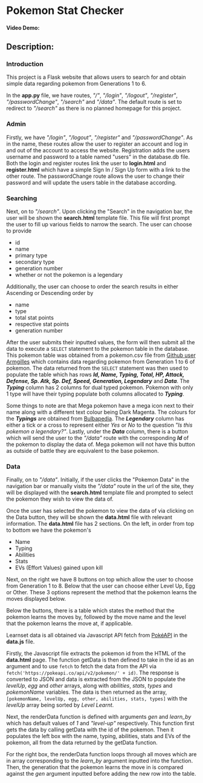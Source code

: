 # Pokemon Stat Checker
#### Video Demo:  <URL HERE>
## Description:
### Introduction
This project is a Flask website that allows users to search for and obtain simple data regarding pokemon from Generations 1 to 6.

In the **app.py** file, we have routes, _"/"_, _"/login"_, _"/logout"_, _"/register"_, _"/passwordChange"_, _"/search"_ and _"/data"_. The default route is set to redirect to _"/search"_ as there is no planned homepage for this project.

### Admin
Firstly, we have _"/login"_, _"/logout"_, _"/register"_ and _"/passwordChange"_. As in the name, these routes allow the user to register an account and log in and out of the account to access the website. Registration adds the users username and password to a table named "users" in the database.db file. Both the login and register routes link the user to **login.html** and **register.html** which have a simple Sign In / Sign Up form with a link to the other route. The passwordChange route allows the user to change their password and will update the users table in the database according.

### Searching
Next, on to _"/search"_. Upon clicking the "Search" in the navigation bar, the user will be shown the **search.html** template file. This file will first prompt the user to fill up various fields to narrow the search. The user can choose to provide
- id
- name
- primary type
- secondary type
- generation number
- whether or not the pokemon is a legendary

Additionally, the user can choose to order the search results in either Ascending or Descending order by
- name
- type
- total stat points
- respective stat points
- generation number

After the user submits their inputted values, the form will then submit all the data to execute a `SELECT` statement to the pokemon table in the database. This pokemon table was obtained from a pokemon.csv file from [Github user Armgilles](https://gist.github.com/armgilles/194bcff35001e7eb53a2a8b441e8b2c6) which contains data regarding pokemon from Generation 1 to 6 of pokemon. The data returned from the `SELECT` statement was then used to populate the table which has rows ***Id, Name, Typing, Total, HP, Attack, Defense, Sp. Atk, Sp. Def, Speed, Generation, Legendary*** and ***Data***. The ***Typing*** column has 2 columns for dual typed pokemon. Pokemon with only 1 type will have their typing populate both columns allocated to ***Typing***.

Some things to note are that Mega pokemon have a mega icon next to their name along with a different text colour being Dark Magenta. The colours for the ***Typings*** are obtained from [Bulbapedia](https://bulbapedia.bulbagarden.net/wiki/Main_Page). The ***Legendary*** column has either a tick or a cross to represent either *Yes* or *No* to the question *"Is this pokemon a legendary?"*. Lastly, under the ***Data*** column, there is a button which will send the user to the _"/data"_ route with the corresponding ***Id*** of the pokemon to display the data of. Mega pokemon will not have this button as outside of battle they are equivalent to the base pokemon.

### Data
Finally, on to _"/data"_. Initially, if the user clicks the "Pokemon Data" in the navigation bar or manually visits the _"/data"_ route in the url of the site, they will be displayed with the **search.html** template file and prompted to select the pokemon they wish to view the data of.

Once the user has selected the pokemon to view the data of via clicking on the Data button, they will be shown the **data.html** file with relevant information. The **data.html** file has 2 sections. On the left, in order from top to bottom we have the pokemon's
- Name
- Typing
- Abilities
- Stats
- EVs (Effort Values) gained upon kill

Next, on the right we have 8 buttons on top which allow the user to choose from Generation 1 to 8. Below that the user can choose either Level Up, Egg or Other. These 3 options represent the method that the pokemon learns the moves displayed below.

Below the buttons, there is a table which states the method that the pokemon learns the moves by, followed by the move name and the level that the pokemon learns the move at, if applicable.

Learnset data is all obtained via Javascript API fetch from [PokéAPI](https://pokeapi.co/) in the **data.js** file.

Firstly, the Javascript file extracts the pokemon id from the HTML of the **data.html** page. The function getData is then defined to take in the id as an argument and to use `fetch` to fetch the data from the API via `fetch('https://pokeapi.co/api/v2/pokemon/' + id)`. The response is converted to JSON and data is extracted from the JSON to populate the _levelUp_, _egg_ and _other_ arrays, along with _abilities_, _stats_, _types_ and _pokemonName_ variables. The data is then returned as the array, `[pokemonName, levelUp, egg, other, abilities, stats, types]` with the _levelUp_ array being sorted by _Level Learnt_.

Next, the renderData function is defined with arguments *gen* and *learn_by* which has default values of *1* and *"level-up"* respectively. This function first gets the data by calling getData with the id of the pokemon. Then it populates the left box with the name, typing, abilities, stats and EVs of the pokemon, all from the data returned by the getData function.

For the right box, the renderData function loops through all moves which are in array corresponding to the *learn_by* argument inputted into the function. Then, the generation that the pokemon learns the move in is compared against the *gen* argument inputted before adding the new row into the table.